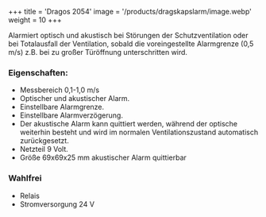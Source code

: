 +++
title = 'Dragos 2054'
image = '/products/dragskapslarm/image.webp'
weight = 10
+++

Alarmiert optisch und akustisch bei Störungen der Schutzventilation oder bei Totalausfall der Ventilation, sobald die voreingestellte Alarmgrenze (0,5 m/s) z.B. bei zu großer Türöffnung unterschritten wird.

<!--more-->

### Eigenschaften:

- Messbereich 0,1-1,0 m/s
- Optischer und akustischer Alarm.
- Einstellbare Alarmgrenze.
- Einstellbare Alarmverzögerung.
- Der akustische Alarm kann quittiert werden, während der optische weiterhin besteht und wird im normalen Ventilationszustand automatisch zurückgesetzt.
- Netzteil 9 Volt.
- Größe 69x69x25 mm akustischer Alarm quittierbar

### Wahlfrei

- Relais
- Stromversorgung 24 V
